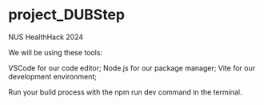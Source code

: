 # project_DUBStep
NUS HealthHack 2024

We will be using these tools:

VSCode for our code editor;
Node.js for our package manager;
Vite for our development environment;

Run your build process with the npm run dev command in the terminal.
